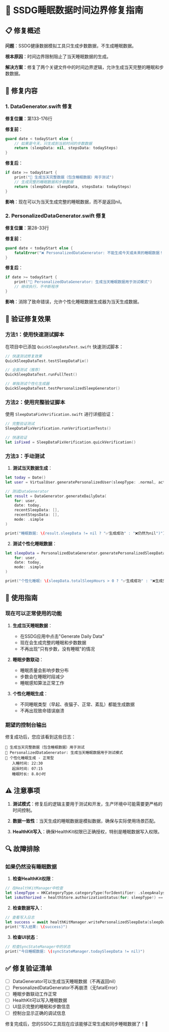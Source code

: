 # 🔧 SSDG睡眠数据时间边界修复指南

## 📋 修复概述

**问题**：SSDG健康数据模拟工具只生成步数数据，不生成睡眠数据。

**根本原因**：时间边界限制阻止了当天睡眠数据的生成。

**解决方案**：修复了两个关键文件中的时间边界逻辑，允许生成当天完整的睡眠和步数数据。

## 🔧 修复内容

### 1. DataGenerator.swift 修复

**修复位置**：第133-176行

**修复前**：
```swift
guard date < todayStart else {
    // 如果是今天，只生成到当前时间的步数数据  
    return (sleepData: nil, stepsData: todaySteps)
}
```

**修复后**：
```swift
if date >= todayStart {
    print("🧪 生成当天完整数据（包含睡眠数据）用于测试")
    // 生成完整的睡眠数据和步数数据
    return (sleepData: sleepData, stepsData: todaySteps)
}
```

**影响**：现在可以为当天生成完整的睡眠数据，而不是返回nil。

### 2. PersonalizedDataGenerator.swift 修复

**修复位置**：第28-33行

**修复前**：
```swift
guard date < todayStart else {
    fatalError("❌ PersonalizedDataGenerator: 不能生成今天或未来的睡眠数据！")
}
```

**修复后**：
```swift
if date >= todayStart {
    print("🧪 PersonalizedDataGenerator: 生成当天睡眠数据用于测试模式")
    // 继续执行，不中断程序
}
```

**影响**：消除了致命错误，允许个性化睡眠数据生成器为当天生成数据。

## 🧪 验证修复效果

### 方法1：使用快速测试脚本

在项目中已添加 `QuickSleepDataTest.swift` 快速测试脚本：

```swift
// 快速测试修复效果
QuickSleepDataTest.testSleepDataFix()

// 全面测试（推荐）
QuickSleepDataTest.runFullTest()

// 单独测试个性化生成器
QuickSleepDataTest.testPersonalizedSleepGenerator()
```

### 方法2：使用完整验证脚本

使用 `SleepDataFixVerification.swift` 进行详细验证：

```swift
// 完整验证测试
SleepDataFixVerification.runVerificationTests()

// 快速验证
let isFixed = SleepDataFixVerification.quickVerification()
```

### 方法3：手动测试

1. **测试当天数据生成**：
```swift
let today = Date()
let user = VirtualUser.generatePersonalizedUser(sleepType: .normal, activityLevel: .moderate)

// 测试DataGenerator
let result = DataGenerator.generateDailyData(
    for: user,
    date: today,
    recentSleepData: [],
    recentStepsData: [],
    mode: .simple
)

print("睡眠数据: \(result.sleepData != nil ? "✅生成成功" : "❌仍然为nil")")
```

2. **测试个性化睡眠数据**：
```swift
let sleepData = PersonalizedDataGenerator.generatePersonalizedSleepData(
    for: user,
    date: today,
    mode: .simple
)

print("个性化睡眠: \(sleepData.totalSleepHours > 0 ? "✅生成成功" : "❌生成失败")")
```

## 🚀 使用指南

### 现在可以正常使用的功能

1. **生成当天睡眠数据**：
   - 在SSDG应用中点击"Generate Daily Data"
   - 现在会生成完整的睡眠和步数数据
   - 不再出现"只有步数，没有睡眠"的情况

2. **睡眠步数联动**：
   - 睡眠质量会影响步数分布
   - 步数会在睡眠时段减少
   - 睡眠感知算法正常工作

3. **个性化睡眠生成**：
   - 不同睡眠类型（早起、夜猫子、正常、紊乱）都能生成数据
   - 不再出现致命错误崩溃

### 期望的控制台输出

修复成功后，您应该看到这些日志：

```
🧪 生成当天完整数据（包含睡眠数据）用于测试
🧪 PersonalizedDataGenerator: 生成当天睡眠数据用于测试模式
🌙 个性化睡眠生成 - 正常型
   入睡时间: 22:30
   起床时间: 07:15
   睡眠时长: 8.8小时
```

## ⚠️ 注意事项

1. **测试模式**：修复后的逻辑主要用于测试和开发，生产环境中可能需要更严格的时间控制。

2. **数据一致性**：当天生成的睡眠数据是模拟数据，确保与实际使用场景匹配。

3. **HealthKit写入**：确保HealthKit权限已正确授权，特别是睡眠数据写入权限。

## 🔍 故障排除

### 如果仍然没有睡眠数据

1. **检查HealthKit权限**：
```swift
// 在HealthKitManager中检查
let sleepType = HKCategoryType.categoryType(forIdentifier: .sleepAnalysis)
let isAuthorized = healthStore.authorizationStatus(for: sleepType!) == .sharingAuthorized
```

2. **检查数据写入**：
```swift
// 查看写入日志
let success = await healthKitManager.writePersonalizedSleepData(sleepData)
print("写入结果: \(success)")
```

3. **检查UI状态**：
```swift
// 检查SyncStateManager中的状态
print("今日睡眠数据: \(syncStateManager.todaySleepData != nil)")
```

## ✅ 修复验证清单

- [ ] DataGenerator可以生成当天睡眠数据（不再返回nil）
- [ ] PersonalizedDataGenerator不再崩溃（无fatalError）
- [ ] 睡眠步数联动工作正常
- [ ] HealthKit可以写入睡眠数据
- [ ] UI显示完整的睡眠和步数信息
- [ ] 控制台显示正确的调试信息

修复完成后，您的SSDG工具现在应该能够正常生成和同步睡眠数据了！🎉